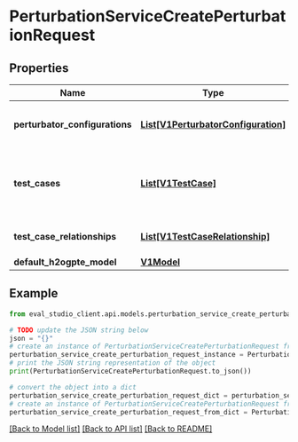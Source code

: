 # PerturbationServiceCreatePerturbationRequest


## Properties

Name | Type | Description | Notes
------------ | ------------- | ------------- | -------------
**perturbator_configurations** | [**List[V1PerturbatorConfiguration]**](V1PerturbatorConfiguration.md) | Required. PerturbatorConfiguration to apply to the parent Test. | [optional] 
**test_cases** | [**List[V1TestCase]**](V1TestCase.md) | Required. List of test cases to perturb. These are the test cases from the parent test.  TODO: breaks https://google.aip.dev/144 | [optional] 
**test_case_relationships** | [**List[V1TestCaseRelationship]**](V1TestCaseRelationship.md) | Optional. List of relationships between test cases. | [optional] 
**default_h2ogpte_model** | [**V1Model**](V1Model.md) |  | [optional] 

## Example

```python
from eval_studio_client.api.models.perturbation_service_create_perturbation_request import PerturbationServiceCreatePerturbationRequest

# TODO update the JSON string below
json = "{}"
# create an instance of PerturbationServiceCreatePerturbationRequest from a JSON string
perturbation_service_create_perturbation_request_instance = PerturbationServiceCreatePerturbationRequest.from_json(json)
# print the JSON string representation of the object
print(PerturbationServiceCreatePerturbationRequest.to_json())

# convert the object into a dict
perturbation_service_create_perturbation_request_dict = perturbation_service_create_perturbation_request_instance.to_dict()
# create an instance of PerturbationServiceCreatePerturbationRequest from a dict
perturbation_service_create_perturbation_request_from_dict = PerturbationServiceCreatePerturbationRequest.from_dict(perturbation_service_create_perturbation_request_dict)
```
[[Back to Model list]](../README.md#documentation-for-models) [[Back to API list]](../README.md#documentation-for-api-endpoints) [[Back to README]](../README.md)


